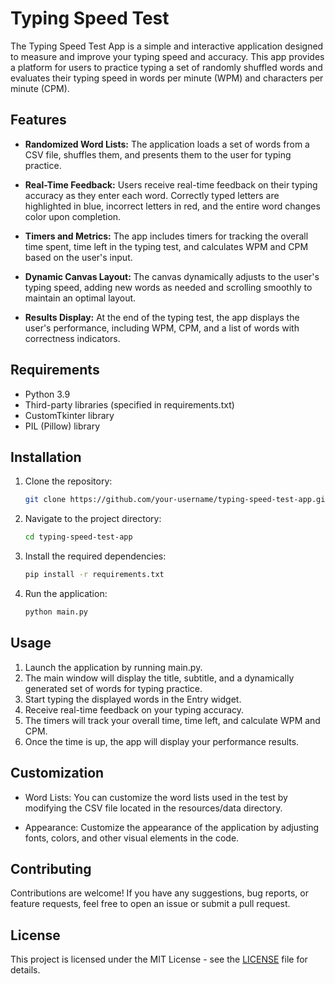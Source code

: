 # Typing Speed Test

The Typing Speed Test App is a simple and interactive application designed to measure and improve your typing speed and accuracy. This app provides a platform for users to practice typing a set of randomly shuffled words and evaluates their typing speed in words per minute (WPM) and characters per minute (CPM).

## Features

- **Randomized Word Lists:** The application loads a set of words from a CSV file, shuffles them, and presents them to the user for typing practice.
  
- **Real-Time Feedback:** Users receive real-time feedback on their typing accuracy as they enter each word. Correctly typed letters are highlighted in blue, incorrect letters in red, and the entire word changes color upon completion.

- **Timers and Metrics:** The app includes timers for tracking the overall time spent, time left in the typing test, and calculates WPM and CPM based on the user's input.

- **Dynamic Canvas Layout:** The canvas dynamically adjusts to the user's typing speed, adding new words as needed and scrolling smoothly to maintain an optimal layout.

- **Results Display:** At the end of the typing test, the app displays the user's performance, including WPM, CPM, and a list of words with correctness indicators.

## Requirements

- Python 3.9
- Third-party libraries (specified in requirements.txt)
- CustomTkinter library
- PIL (Pillow) library

## Installation

1. Clone the repository:

    ```bash
    git clone https://github.com/your-username/typing-speed-test-app.git
    ```
2. Navigate to the project directory:

    ```bash
    cd typing-speed-test-app
    ```
3. Install the required dependencies:

    ```bash
    pip install -r requirements.txt
    ```
4. Run the application:

    ```bash
    python main.py
    ```
## Usage

1. Launch the application by running main.py.
2. The main window will display the title, subtitle, and a dynamically generated set of words for typing practice.
3. Start typing the displayed words in the Entry widget.
4. Receive real-time feedback on your typing accuracy.
5. The timers will track your overall time, time left, and calculate WPM and CPM.
6. Once the time is up, the app will display your performance results.

## Customization

- Word Lists: You can customize the word lists used in the test by modifying the CSV file located in the resources/data directory.

- Appearance: Customize the appearance of the application by adjusting fonts, colors, and other visual elements in the code.

## Contributing

Contributions are welcome! If you have any suggestions, bug reports, or feature requests, feel free to open an issue or submit a pull request.

## License

This project is licensed under the MIT License - see the [LICENSE](LICENSE) file for details.
